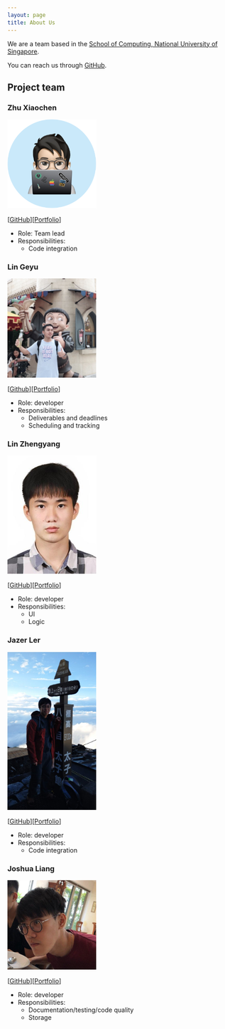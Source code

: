 ```yaml
---
layout: page
title: About Us
---
```


We are a team based in the [School of Computing, National University of Singapore](http://www.comp.nus.edu.sg).

You can reach us through [GitHub](https://github.com/AY2021S1-CS2103T-W17-4).

## Project team

### Zhu Xiaochen

<img src="images/zhxchd.png" width="200px">

[[GitHub](https://github.com/zhXchD)][[Portfolio](team/zhxchd.md)]

* Role: Team lead
* Responsibilities:
    * Code integration

### Lin Geyu

<img src="images/lingy12.png" width="200px">

[[Github](https://github.com/Lingy12)][[Portfolio](team/lingy12.md)]

* Role: developer
* Responsibilities:
    * Deliverables and deadlines
    * Scheduling and tracking

### Lin Zhengyang

<img src="images/nauw1010.png" width="200px">

[[GitHub](https://github.com/Nauw1010)][[Portfolio](team/nauw1010.md)]

* Role: developer
* Responsibilities:
    * UI
    * Logic

### Jazer Ler

<img src="images/jazerler.png" width="200px">

[[GitHub](https://github.com/jazerler)][[Portfolio](team/jazerler.md)]

* Role: developer
* Responsibilities:
    * Code integration

### Joshua Liang

<img src="images/joshualiangxy.png" width="200px">

[[GitHub](https://github.com/joshualiangxy)][[Portfolio](team/joshualiangxy.md)]

* Role: developer
* Responsibilities:
    * Documentation/testing/code quality
    * Storage

